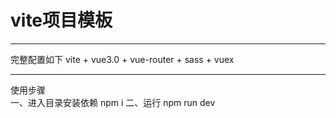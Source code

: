 # vite项目模板
* * *
完整配置如下
vite + vue3.0 + vue-router + sass + vuex


* * *  
使用步骤  
一、进入目录安装依赖  npm i 
二、运行 npm run dev
